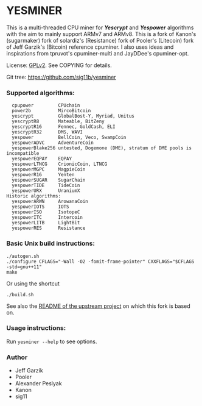 # YESMINER

This is a multi-threaded CPU miner for ***Yescrypt*** and ***Yespower*** algorithms with the aim to mainly support ARMv7 and ARMv8. This is a fork of Kanon's (sugarmaker) fork of solardiz's (Resistance) fork of Pooler's (Litecoin) fork of Jeff Garzik's (Bitcoin) reference cpuminer. I also uses ideas and inspirations from tpruvot's cpuminer-multi and JayDDee's cpuminer-opt.

License:  [GPLv2](https://www.gnu.org/licenses/old-licenses/gpl-2.0.en.html).  See COPYING for details.

Git tree:  https://github.com/sig11b/yesminer

### Supported algorithms:
```
  cpupower         CPUchain
  power2b          MircoBitcoin
  yescrypt         GlobalBost-Y, Myriad, Unitus
  yescryptR8       Mateable, BitZeny
  yescryptR16      Fennec, GoldCash, ELI
  yescryptR32      DMS, WAVI
  yespower         BellCoin, Veco, SwampCoin
  yespowerADVC     AdventureCoin
  yespowerBlake256 untested, Dogemone (DME), stratum of DME pools is incompatible
  yespowerEQPAY    EQPAY
  yespowerLTNCG    CrionicCoin, LTNCG
  yespowerMGPC     MagpieCoin
  yespowerR16      Yenten
  yespowerSUGAR    SugarChain
  yespowerTIDE     TideCoin
  yespowerURX      UraniumX
Historic algorithms:
  yespowerARWN     ArowanaCoin
  yespowerIOTS     IOTS
  yespowerISO      IsotopeC
  yespowerITC      Intercoin
  yespowerLITB     LightBit
  yespowerRES      Resistance
```

### Basic Unix build instructions:
```
./autogen.sh
./configure CFLAGS="-Wall -O2 -fomit-frame-pointer" CXXFLAGS="$CFLAGS -std=gnu++11"
make
```
Or using the shortcut
```
./build.sh
```
See also the [README of the upstream project](README-upstream.md) on which this fork is based on.

### Usage instructions:
Run `yesminer --help` to see options.

### Author
- Jeff Garzik
- Pooler
- Alexander Peslyak
- Kanon
- sig11



